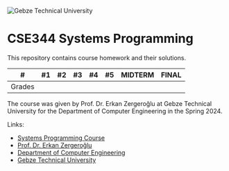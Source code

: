 
![Gebze Technical University](https://abl.gtu.edu.tr/html/mobil/gtu_logo_en_500.png)
# CSE344 Systems Programming

This repository contains course homework and their solutions.

| #      	| #1  	| #2  	| #3 	| #4  	| #5  	| MIDTERM 	| FINAL     |
|--------	|-----	|-----	|----	|-----	|-----	|--------	|--------	|
| Grades 	|  	    |  		| 		|     	|    	|        	|        	|

The course was given by Prof. Dr. Erkan Zergeroğlu at Gebze Technical University for the Department of Computer Engineering in the Spring 2024.

Links:
* [Systems Programming Course](https://abl.gtu.edu.tr/ects/?dil=en&modul=ders_bilgi_formu&bolum=104&tip=lisans&duzey=ucuncu&dno=BİL%20344)
* [Prof. Dr. Erkan Zergeroğlu](https://www.gtu.edu.tr/tr/personel/98/10414/display.aspx)
* [Department of Computer Engineering](https://www.gtu.edu.tr/kategori/91/3/bilgisayar-muhendisligi.aspx?languageId=2)
* [Gebze Technical University](https://www.gtu.edu.tr/?languageId=2)
